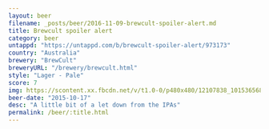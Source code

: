 ```yaml
---
layout: beer
filename: _posts/beer/2016-11-09-brewcult-spoiler-alert.md
title: Brewcult spoiler alert
category: beer
untappd: "https://untappd.com/b/brewcult-spoiler-alert/973173"
country: "Australia"
brewery: "BrewCult"
breweryURL: "/brewery/brewcult.html"
style: "Lager - Pale"
score: 7
img: https://scontent.xx.fbcdn.net/v/t1.0-0/p480x480/12107838_10153656867113745_341030388742417750_n.jpg?oh=3df3aadd413133f459e5012692fb670b&oe=5B35EF3A
beer-date: "2015-10-17"
desc: "A little bit of a let down from the IPAs"
permalink: /beer/:title.html
---
```

